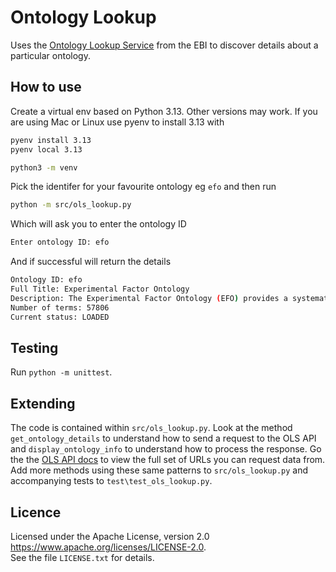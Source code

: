 # Ontology Lookup

Uses the [Ontology Lookup Service](https://www.ebi.ac.uk/ols4) from the EBI to discover details about a particular ontology.

## How to use

Create a virtual env based on Python 3.13. Other versions may work. If you are using Mac or Linux use pyenv to install 3.13 with
```bash
pyenv install 3.13
pyenv local 3.13
```
```bash
python3 -m venv
```

Pick the identifer for your favourite ontology eg `efo` and then run
```bash
python -m src/ols_lookup.py
```
Which will ask you to enter the ontology ID

```bash
Enter ontology ID: efo
```

And if successful will return the details

```bash
Ontology ID: efo
Full Title: Experimental Factor Ontology
Description: The Experimental Factor Ontology (EFO) provides a systematic description of many experimental variables available in EBI databases, and for external projects such as the NHGRI GWAS catalogue. It combines parts of several biological ontologies, such as anatomy, disease and chemical compounds. The scope of EFO is to support the annotation, analysis and visualization of data handled by many groups at the EBI and as the core ontology for OpenTargets.org
Number of terms: 57806
Current status: LOADED
```

## Testing
Run `python -m unittest`.

## Extending
The code is contained within `src/ols_lookup.py`. Look at the method `get_ontology_details` to understand how to send a request to the OLS API and `display_ontology_info` to understand how to process the response. Go the the [OLS API docs](https://www.ebi.ac.uk/ols4/help) to view the full set of URLs you can request data from. Add more methods using these same patterns to `src/ols_lookup.py` and accompanying tests to `test\test_ols_lookup.py`.

## Licence

Licensed under the Apache License, version 2.0 <https://www.apache.org/licenses/LICENSE-2.0>.  
See the file `LICENSE.txt` for details.

